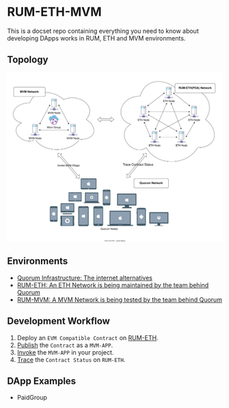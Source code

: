 # RUM-ETH-MVM

This is a docset repo containing everything you need to know about developing DApps works in RUM, ETH and MVM environments.

## Topology

![Topology](/assets/Topology.svg) <!-- https://app.diagrams.net/#HPress-One%2Frum-eth-mvm%2Fmain%2FTopology.drawio -->

## Environments

- [Quorum Infrastructure: The internet alternatives](https://github.com/rumsystem/quorum)
- [RUM-ETH: An ETH Network is being maintained by the team behind Quorum](RUM-ETH.md)
- [RUM-MVM: A MVM Network is being tested by the team behind Quorum](RUM-MVM.md)

## Development Workflow

1. Deploy an `EVM Compatible Contract` on [RUM-ETH](RUM-ETH.md).
1. [Publish](RUM-MVM.md) the `Contract` as a `MVM-APP`.
1. [Invoke](RUM-MVM.md) the `MVM-APP` in your project.
1. [Trace](RUM-ETH.md) the `Contract Status` on `RUM-ETH`.

## DApp Examples

- PaidGroup
